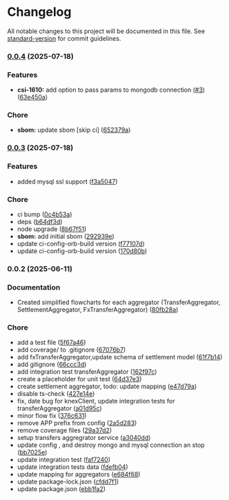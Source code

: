 # Changelog

All notable changes to this project will be documented in this file. See [standard-version](https://github.com/conventional-changelog/standard-version) for commit guidelines.

### [0.0.4](https://github.com/mojaloop/reporting-aggregator-svc/compare/v0.0.3...v0.0.4) (2025-07-18)


### Features

* **csi-1610:** add option to pass params to mongodb connection ([#3](https://github.com/mojaloop/reporting-aggregator-svc/issues/3)) ([63e450a](https://github.com/mojaloop/reporting-aggregator-svc/commit/63e450a360091f73cfff965215a99a8f2246f6a4))


### Chore

* **sbom:** update sbom [skip ci] ([652379a](https://github.com/mojaloop/reporting-aggregator-svc/commit/652379a7b888f9be484097faf11bcd1ff751db22))

### [0.0.3](https://github.com/mojaloop/reporting-aggregator-svc/compare/v0.0.2...v0.0.3) (2025-07-18)


### Features

* added mysql ssl support ([f3a5047](https://github.com/mojaloop/reporting-aggregator-svc/commit/f3a5047c65b860b7f689d50c688e5c4ec3a33ba8))


### Chore

* ci bump ([0c4b53a](https://github.com/mojaloop/reporting-aggregator-svc/commit/0c4b53a3d4ad597d60491a151c71eb3313d00513))
* deps ([b64df3d](https://github.com/mojaloop/reporting-aggregator-svc/commit/b64df3de58ca2670405183ec40fbac96cf89d10d))
* node upgrade ([8b67f51](https://github.com/mojaloop/reporting-aggregator-svc/commit/8b67f5143a0b7fa9b6c23e88d0af5901b42f2712))
* **sbom:** add initial sbom ([292939e](https://github.com/mojaloop/reporting-aggregator-svc/commit/292939e989e1d71490d815e78508235c46dd1eb7))
* update ci-config-orb-build version ([f77107d](https://github.com/mojaloop/reporting-aggregator-svc/commit/f77107d873a45bce47b37ea756d028f2285e852f))
* update ci-config-orb-build version ([170d80b](https://github.com/mojaloop/reporting-aggregator-svc/commit/170d80b77713f14829a4101c2dbe262590599570))

### 0.0.2 (2025-06-11)


### Documentation

* Created simplified flowcharts for each aggregator (TransferAggregator, SettlementAggregator, FxTransferAggregator) ([80fb28a](https://github.com/mojaloop/reporting-aggregator-svc/commit/80fb28ae6e6e497c3c9203a09f5fb599f1522ce4))


### Chore

* add a test file ([5f67a46](https://github.com/mojaloop/reporting-aggregator-svc/commit/5f67a46ab7e54cc512c9db99dacb73d3cbe20e9c))
* add coverage/ to .gitignore ([67076b7](https://github.com/mojaloop/reporting-aggregator-svc/commit/67076b71ca6c8c4ea243a6ed4128c0bbe085f209))
* add fxTransferAggregator,update schema of settlement model ([61f7b14](https://github.com/mojaloop/reporting-aggregator-svc/commit/61f7b1490b5840c951610dd0f93c59cfae593fe8))
* add gitignore ([66ccc3d](https://github.com/mojaloop/reporting-aggregator-svc/commit/66ccc3d95fa7e4f9e7ac232f4fe8544a0be2b4eb))
* add integration test transferAggregator ([162f97c](https://github.com/mojaloop/reporting-aggregator-svc/commit/162f97c9456183dc1ce93ded931cf575bdfcb9a0))
* create a placeholder for unit test ([64d37e3](https://github.com/mojaloop/reporting-aggregator-svc/commit/64d37e3dcc308f5f0abacbe7b009b9fd30464ed1))
* create settlement aggregator, todo: update mapping ([e47d79a](https://github.com/mojaloop/reporting-aggregator-svc/commit/e47d79a537b5b68f554a72e2dfceb042c87640d2))
* disable ts-check ([427e14e](https://github.com/mojaloop/reporting-aggregator-svc/commit/427e14e99aaf5f2167ad9fff89ad7f292384ccf3))
* fix, date bug for knexClient, update integration tests for transferAggregator ([a01d95c](https://github.com/mojaloop/reporting-aggregator-svc/commit/a01d95c8bcb9f1b9cc70f760ef54a33024c84ddf))
* minor flow fix ([376c631](https://github.com/mojaloop/reporting-aggregator-svc/commit/376c631a76d0b755a790a4a9890faf12ebabd92d))
* remove APP prefix from config ([2a5d283](https://github.com/mojaloop/reporting-aggregator-svc/commit/2a5d283a62bd0e7d525b42d486cb41bf6010504e))
* remove coverage files ([29a37d2](https://github.com/mojaloop/reporting-aggregator-svc/commit/29a37d26f4db680d95c3287c901b1cd049fdb09d))
* setup transfers aggregrator service ([a3040dd](https://github.com/mojaloop/reporting-aggregator-svc/commit/a3040dd2d29da358568f630a105718511c3bb71a))
* update config , and destroy mongo and mysql connection an stop ([bb7025e](https://github.com/mojaloop/reporting-aggregator-svc/commit/bb7025efda374c6671f83c50de1c85fc5424e3e5))
* update integration test ([faf7240](https://github.com/mojaloop/reporting-aggregator-svc/commit/faf7240abea4ec42df44a4c26fa26e0f6ea341a9))
* update integration tests data ([fdefb04](https://github.com/mojaloop/reporting-aggregator-svc/commit/fdefb044ddc5a1e7b1105542a9c93aa32e0f1413))
* update mapping for aggregators ([e684f68](https://github.com/mojaloop/reporting-aggregator-svc/commit/e684f683f1abe091e979610909bd4e563027ab60))
* update package-lock.json ([cfdd7f1](https://github.com/mojaloop/reporting-aggregator-svc/commit/cfdd7f1940e07c8698beb13ebd38a4ff9ac47ecd))
* update package.json ([ebb1fa2](https://github.com/mojaloop/reporting-aggregator-svc/commit/ebb1fa204fb0eb07717432b4adec1d5343ecd191))
